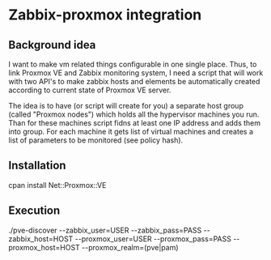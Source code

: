  # Zabbix-proxmox integration

 ## Background idea

I want to make vm related things configurable in one single place. Thus, to link
Proxmox VE and Zabbix monitoring system, I need a script that will work with two 
API's to make zabbix hosts and elements be automatically created according to 
current state of Proxmox VE server.

The idea is to have (or script will create for you) a separate host group 
(called "Proxmox nodes") which holds all the hypervisor machines you run.
Than for these machines script fidns at least one IP address and adds them into 
group. For each machine it gets list of virtual machines and creates a list of 
parameters to be monitored (see policy hash).

 ## Installation


  cpan install Net::Proxmox::VE


 ## Execution 

  ./pve-discover --zabbix\_user=USER --zabbix\_pass=PASS --zabbix\_host=HOST --proxmox\_user=USER --proxmox\_pass=PASS --proxmox\_host=HOST --proxmox\_realm=(pve|pam)
